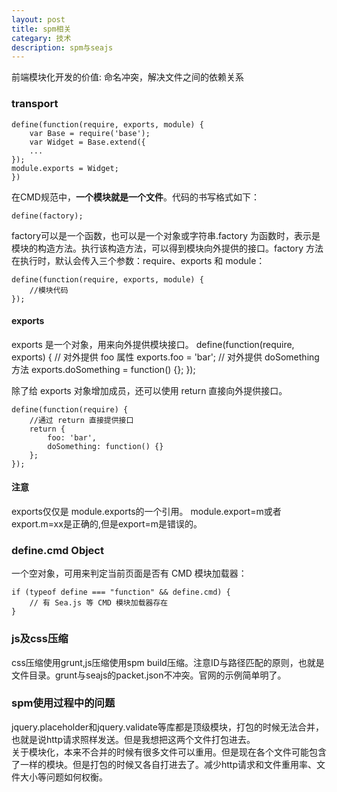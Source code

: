 ```yaml
---
layout: post
title: spm相关
categary: 技术
description: spm与seajs
---
```


前端模块化开发的价值: 命名冲突，解决文件之间的依赖关系
### transport
	
	define(function(require, exports, module) {
  		var Base = require('base');
  		var Widget = Base.extend({
    	...
  	});
  	module.exports = Widget;
	})
在CMD规范中，**一个模块就是一个文件**。代码的书写格式如下：
	
	define(factory); 
factory可以是一个函数，也可以是一个对象或字符串.factory 为函数时，表示是模块的构造方法。执行该构造方法，可以得到模块向外提供的接口。factory 方法在执行时，默认会传入三个参数：require、exports 和 module：

	define(function(require, exports, module) {
        //模块代码        
	});
#### exports
exports 是一个对象，用来向外提供模块接口。
	define(function(require, exports) {
  	    // 对外提供 foo 属性
  		exports.foo = 'bar';
 		// 对外提供 doSomething 方法
  		exports.doSomething = function() {};
	});
	
除了给 exports 对象增加成员，还可以使用 return 直接向外提供接口。
	
	define(function(require) {
  		//通过 return 直接提供接口
  		return {
    		foo: 'bar',
    		doSomething: function() {}
  		};
	});

#### 注意
exports仅仅是 module.exports的一个引用。 module.export=m或者export.m=xx是正确的,但是export=m是错误的。

### define.cmd Object
一个空对象，可用来判定当前页面是否有 CMD 模块加载器：

	if (typeof define === "function" && define.cmd) {
  		// 有 Sea.js 等 CMD 模块加载器存在
	}

### js及css压缩
css压缩使用grunt,js压缩使用spm build压缩。注意ID与路径匹配的原则，也就是文件目录。grunt与seajs的packet.json不冲突。官网的示例简单明了。

### spm使用过程中的问题
jquery.placeholder和jquery.validate等库都是顶级模块，打包的时候无法合并，也就是说http请求照样发送。但是我想把这两个文件打包进去。  
关于模块化，本来不合并的时候有很多文件可以重用。但是现在各个文件可能包含了一样的模块。但是打包的时候又各自打进去了。减少http请求和文件重用率、文件大小等问题如何权衡。

